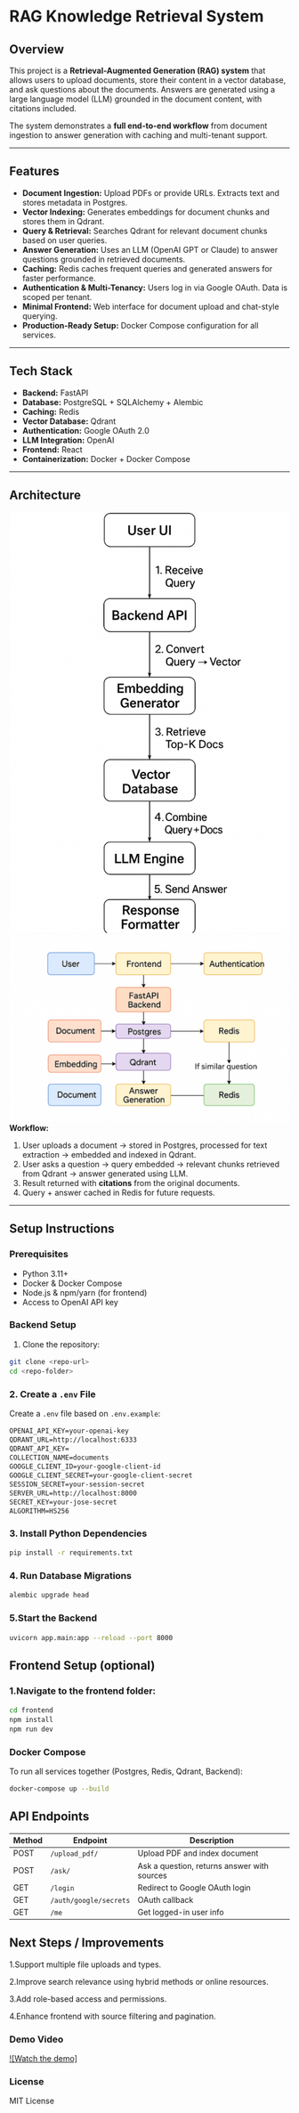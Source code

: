 # RAG Knowledge Retrieval System

## Overview

This project is a **Retrieval-Augmented Generation (RAG) system** that allows users to upload documents, store their content in a vector database, and ask questions about the documents. Answers are generated using a large language model (LLM) grounded in the document content, with citations included.  

The system demonstrates a **full end-to-end workflow** from document ingestion to answer generation with caching and multi-tenant support.

---

## Features

- **Document Ingestion:** Upload PDFs or provide URLs. Extracts text and stores metadata in Postgres.  
- **Vector Indexing:** Generates embeddings for document chunks and stores them in Qdrant.  
- **Query & Retrieval:** Searches Qdrant for relevant document chunks based on user queries.  
- **Answer Generation:** Uses an LLM (OpenAI GPT or Claude) to answer questions grounded in retrieved documents.  
- **Caching:** Redis caches frequent queries and generated answers for faster performance.  
- **Authentication & Multi-Tenancy:** Users log in via Google OAuth. Data is scoped per tenant.  
- **Minimal Frontend:** Web interface for document upload and chat-style querying.  
- **Production-Ready Setup:** Docker Compose configuration for all services.

---

## Tech Stack

- **Backend:** FastAPI  
- **Database:** PostgreSQL + SQLAlchemy + Alembic  
- **Caching:** Redis  
- **Vector Database:** Qdrant  
- **Authentication:** Google OAuth 2.0  
- **LLM Integration:** OpenAI  
- **Frontend:** React  
- **Containerization:** Docker + Docker Compose  

---

## Architecture
![UserFlow Diagram](assets/achitecture.png)
![Architecture Diagram](assets/architecture2.png)
**Workflow:**

1. User uploads a document → stored in Postgres, processed for text extraction → embedded and indexed in Qdrant.  
2. User asks a question → query embedded → relevant chunks retrieved from Qdrant → answer generated using LLM.  
3. Result returned with **citations** from the original documents.  
4. Query + answer cached in Redis for future requests.

---

## Setup Instructions

### Prerequisites

- Python 3.11+  
- Docker & Docker Compose  
- Node.js & npm/yarn (for frontend)  
- Access to OpenAI  API key  

### Backend Setup

1. Clone the repository:

```bash
git clone <repo-url>
cd <repo-folder>
```

### 2. Create a `.env` File

Create a `.env` file based on `.env.example`:

```env
OPENAI_API_KEY=your-openai-key
QDRANT_URL=http://localhost:6333
QDRANT_API_KEY=
COLLECTION_NAME=documents
GOOGLE_CLIENT_ID=your-google-client-id
GOOGLE_CLIENT_SECRET=your-google-client-secret
SESSION_SECRET=your-session-secret
SERVER_URL=http://localhost:8000
SECRET_KEY=your-jose-secret
ALGORITHM=HS256
```
### 3. Install Python Dependencies

```bash
pip install -r requirements.txt
```
### 4. Run Database Migrations

```bash
alembic upgrade head
```

### 5.Start the Backend

```bash
uvicorn app.main:app --reload --port 8000
```

## Frontend Setup (optional)

### 1.Navigate to the frontend folder:

```bash
cd frontend
npm install
npm run dev
```
### Docker Compose

To run all services together (Postgres, Redis, Qdrant, Backend):
```bash
docker-compose up --build
```

## API Endpoints

| Method | Endpoint | Description |
|--------|---------|-------------|
| POST   | `/upload_pdf/` | Upload PDF and index document |
| POST   | `/ask/` | Ask a question, returns answer with sources |
| GET    | `/login` | Redirect to Google OAuth login |
| GET    | `/auth/google/secrets` | OAuth callback |
| GET    | `/me` | Get logged-in user info |

## Next Steps / Improvements
1.Support multiple file uploads and types.

2.Improve search relevance using hybrid methods or online resources.

3.Add role-based access and permissions.

4.Enhance frontend with source filtering and pagination.


### Demo Video
[![Watch the demo]](https://youtu.be/MY3qUbhj_BQ?si=8dpM-rsBH0ah_1CD)



### License

MIT License
